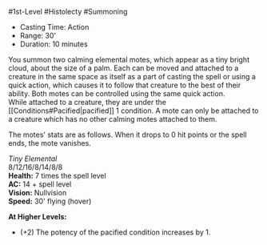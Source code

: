 #1st-Level #Histolecty #Summoning
 
- Casting Time: Action
- Range: 30'
- Duration: 10 minutes  

You summon two calming elemental motes, which appear as a tiny bright cloud, about the size of a palm. Each can be moved and attached to a creature in the same space as itself as a part of casting the spell or using a quick action, which causes it to follow that creature to the best of their ability.  Both motes can be controlled using the same quick action.  
While attached to a creature, they are under the [[Conditions#Pacified|pacified]] 1 condition. A mote can only be attached to a creature which has no other calming motes attached to them.
 
The motes' stats are as follows. When it drops to 0 hit points or the spell ends, the mote vanishes.
 
_Tiny Elemental_  
8/12/16/8/14/8/8  
**Health:** 7 times the spell level  
**AC:** 14 + spell level  
**Vision:** Nullvision  
**Speed:** 30' flying (hover)
 
**At Higher Levels:** 
* (+2) The potency of the pacified condition increases by 1.